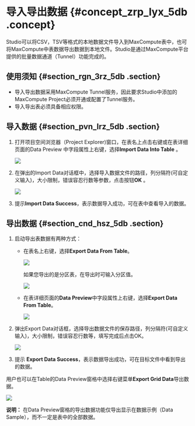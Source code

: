 # 导入导出数据 {#concept_zrp_lyx_5db .concept}

Studio可以将CSV，TSV等格式的本地数据文件导入到MaxCompute表中，也可将MaxCompute中表数据导出数据到本地文件。Studio是通过MaxCompute平台提供的批量数据通道（Tunnel）功能完成的。

## 使用须知 {#section_rgn_3rz_5db .section}

-   导入导出数据采用MaxCompute Tunnel服务，因此要求Studio中添加的MaxCompute Project必须开通或配置了Tunnel服务。
-   导入导出表必须具备相应权限。

## 导入数据 {#section_pvn_lrz_5db .section}

1.  打开项目空间浏览器（Project Explorer\)窗口，在表名上点击右键或在表详细页面的Data Preview 中字段属性上右键，选择**Import Data Into Table** 。

    ![](http://static-aliyun-doc.oss-cn-hangzhou.aliyuncs.com/assets/img/12122/15440928181637_zh-CN.png)

2.  在弹出的Import Data对话框中，选择导入数据文件的路径，列分隔符\(可自定义输入\)，大小限制，错误容忍行数等参数，点击按钮**OK** 。

    ![](http://static-aliyun-doc.oss-cn-hangzhou.aliyuncs.com/assets/img/12122/15440928186034_zh-CN.png)

3.  提示**Import Data Success**，表示数据导入成功，可在表中查看导入的数据。


## 导出数据 {#section_cnd_hsz_5db .section}

1.  启动导出表数据有两种方式：
    -   在表名上右键，选择**Export Data From Table**。

        ![](http://static-aliyun-doc.oss-cn-hangzhou.aliyuncs.com/assets/img/12122/15440928181640_zh-CN.png)

        如果您导出的是分区表，在导出时可输入分区值。

        ![](http://static-aliyun-doc.oss-cn-hangzhou.aliyuncs.com/assets/img/12122/154409281833761_zh-CN.png)

    -   在表详细页面的**Data Preview**中字段属性上右键，选择**Export Data From Table**。

        ![](http://static-aliyun-doc.oss-cn-hangzhou.aliyuncs.com/assets/img/12122/15440928181641_zh-CN.png)

2.  弹出Export Data对话框，选择导出数据文件的保存路径，列分隔符\(可自定义输入\)，大小限制，错误容忍行数等，填写完成后点击OK。

    ![](http://static-aliyun-doc.oss-cn-hangzhou.aliyuncs.com/assets/img/12122/15440928186033_zh-CN.png)

3.  提示 **Export Data Success**，表示数据导出成功，可在目标文件中看到导出的数据。


用户也可以在Table的Data Preview窗格中选择右键菜单**Export Grid Data**导出数据。

![](http://static-aliyun-doc.oss-cn-hangzhou.aliyuncs.com/assets/img/12122/15440928181643_zh-CN.png)

**说明：** 在Data Preview窗格的导出数据功能仅导出显示在数据示例（Data Sample），而不一定是表中的全部数据。

